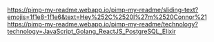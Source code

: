 https://pimp-my-readme.webapp.io/pimp-my-readme/sliding-text?emojis=1f1e8-1f1e6&text=Hey%252C%2520I%27m%2520Connor%21
https://pimp-my-readme.webapp.io/pimp-my-readme/technology?technology=JavaScript_Golang_ReactJS_PostgreSQL_Elixir
